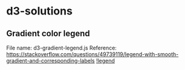 # d3-solutions
## Gradient color legend 
File name: d3-gradient-legend.js
Reference: https://stackoverflow.com/questions/49739119/legend-with-smooth-gradient-and-corresponding-labels
[!legend](./asset/legend.jpg)
